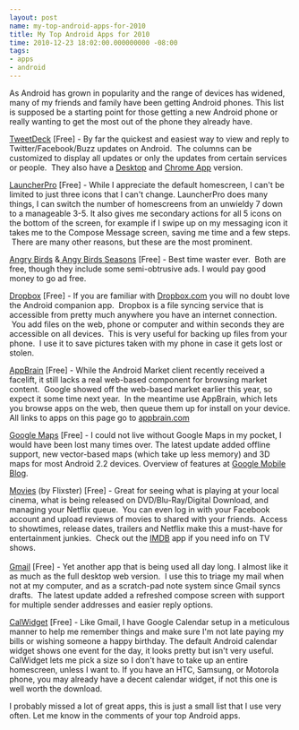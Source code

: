```yaml
---
layout: post
name: my-top-android-apps-for-2010
title: My Top Android Apps for 2010
time: 2010-12-23 18:02:00.000000000 -08:00
tags:
- apps
- android
---
```


As Android has grown in popularity and the range of devices has widened, many of my friends and family have been getting Android phones. This list is supposed be a starting point for those getting a new Android phone or really wanting to get the most out of the phone they already have.  

<a href="http://www.appbrain.com/app/tweetdeck-(twitter-facebook)/com.thedeck.android.app">TweetDeck</a> [Free] - By far the quickest and easiest way to view and reply to Twitter/Facebook/Buzz updates on Android. &nbsp;The columns can be customized to display all updates or only the updates from certain services or people. &nbsp;They also have a <a href="http://tweetdeck.com/">Desktop</a> and <a href="https://chrome.google.com/webstore/detail/hbdpomandigafcibbmofojjchbcdagbl">Chrome App</a> version.  

<a href="http://www.appbrain.com/app/launcherpro/com.fede.launcher">LauncherPro</a> [Free] - While I appreciate the default homescreen, I can't be limited to just three icons that I can't change. LauncherPro does many things, I can switch the number of homescreens from an unwieldy 7 down to a manageable 3-5. It also gives me secondary actions for all 5 icons on the bottom of the screen, for example if I swipe up on my messaging icon it takes me to the Compose Message screen, saving me time and a few steps. &nbsp;There are many other reasons, but these are the most prominent.  

<a href="http://www.appbrain.com/app/angry-birds/com.rovio.angrybirds">Angry Birds</a> &amp;<a href="http://www.appbrain.com/app/angry-birds-seasons/com.rovio.angrybirdsseasons"> Angy Birds Seasons</a> [Free] - Best time waster ever. &nbsp;Both are free, though they include some semi-obtrusive ads. I would pay good money to go ad free.  

<a href="http://www.appbrain.com/app/dropbox/com.dropbox.android">Dropbox</a> [Free] - If you are familiar with <a href="http://www.dropbox.com/">Dropbox.com</a> you will no doubt love the Android companion app. &nbsp;Dropbox is a file syncing service that is accessible from pretty much anywhere you have an internet connection. &nbsp;You add files on the web, phone or computer and within seconds they are accessible on all devices. &nbsp;This is very useful for backing up files from your phone. &nbsp;I use it to save pictures taken with my phone in case it gets lost or stolen.  

<a href="http://www.appbrain.com/app/appbrain-app-market/com.appspot.swisscodemonkeys.apps">AppBrain</a> [Free] - While the Android Market client recently received a facelift, it still lacks a real web-based component for browsing market content. &nbsp;Google showed off the web-based market earlier this year, so expect it some time next year. &nbsp;In the meantime use AppBrain, which lets you browse apps on the web, then queue them up for install on your device. All links to apps on this page go to <a href="http://appbrain.com/">appbrain.com</a>  

<a href="http://www.appbrain.com/app/google-maps/com.google.android.apps.maps">Google Maps</a> [Free] - I could not live without Google Maps in my pocket, I would have been lost many times over. The latest update added offline support, new vector-based maps (which take up less memory) and 3D maps for most Android 2.2 devices. Overview of features at <a href="http://googlemobile.blogspot.com/2010/12/next-generation-of-mobile-maps.html">Google Mobile Blog</a>.  

<a href="http://www.appbrain.com/app/movies/net.flixster.android">Movies</a> (by Flixster) [Free] - Great for seeing what is playing at your local cinema, what is being released on DVD/Blu-Ray/Digital Download, and managing your Netflix queue. &nbsp;You can even log in with your Facebook account and upload reviews of movies to shared with your friends. &nbsp;Access to showtimes, release dates, trailers and Netflix make this a must-have for entertainment junkies. &nbsp;Check out the <a href="http://www.appbrain.com/app/imdb-movies-tv/com.imdb.mobile">IMDB</a> app if you need info on TV shows.<br /><br /><a href="http://www.appbrain.com/app/gmail/com.google.android.gm">Gmail</a> [Free] - Yet another app that is being used all day long. I almost like it as much as the full desktop web version. &nbsp;I use this to triage my mail when not at my computer, and as a scratch-pad note system since Gmail syncs drafts. &nbsp;The latest update added a refreshed compose screen with support for multiple sender addresses and easier reply options.  

<a href="http://www.appbrain.com/app/calwidget/net.eggenstein.android.calwidget">CalWidget</a> [Free] - Like Gmail, I have Google Calendar setup in a meticulous manner to help me remember things and make sure I'm not late paying my bills or wishing someone a happy birthday. The default Android calendar widget shows one event for the day, it looks pretty but isn't very useful. CalWidget lets me pick a size so I don't have to take up an entire homescreen, unless I want to. If you have an HTC, Samsung, or Motorola phone, you may already have a decent calendar widget, if not this one is well worth the download.
    
I probably missed a lot of great apps, this is just a small list that I use very often.  Let me know in the comments of your top Android apps.
